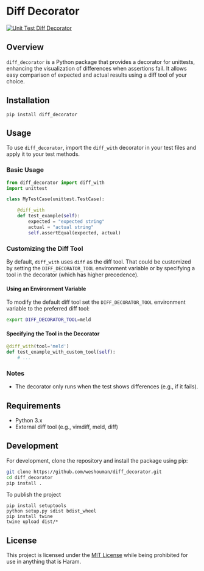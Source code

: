 # Diff Decorator

[![Unit Test Diff Decorator](https://github.com/weshouman/py-diff-decorator/actions/workflows/python-test.yml/badge.svg)](https://github.com/weshouman/py-diff-decorator/actions/workflows/python-test.yml)

## Overview
`diff_decorator` is a Python package that provides a decorator for unittests, enhancing the visualization of differences when assertions fail. It allows easy comparison of expected and actual results using a diff tool of your choice.

## Installation

```
pip install diff_decorator
```

## Usage

To use `diff_decorator`, import the `diff_with` decorator in your test files and apply it to your test methods.

### Basic Usage

```python
from diff_decorator import diff_with
import unittest

class MyTestCase(unittest.TestCase):

    @diff_with
    def test_example(self):
        expected = "expected string"
        actual = "actual string"
        self.assertEqual(expected, actual)
```

### Customizing the Diff Tool

By default, `diff_with` uses `diff` as the diff tool. That could be customized by setting the `DIFF_DECORATOR_TOOL` environment variable or by specifying a tool in the decorator (which has higher precedence).

#### Using an Environment Variable

To modify the default diff tool set the `DIFF_DECORATOR_TOOL` environment variable to the preferred diff tool:

```bash
export DIFF_DECORATOR_TOOL=meld
```

#### Specifying the Tool in the Decorator

```python
@diff_with(tool='meld')
def test_example_with_custom_tool(self):
    # ...
```

### Notes

- The decorator only runs when the test shows differences (e.g., if it fails).

## Requirements

- Python 3.x
- External diff tool (e.g., vimdiff, meld, diff)

## Development

For development, clone the repository and install the package using pip:

```bash
git clone https://github.com/weshouman/diff_decorator.git
cd diff_decorator
pip install .
```

To publish the project

```
pip install setuptools
python setup.py sdist bdist_wheel
pip install twine
twine upload dist/*
```

## License

This project is licensed under the [MIT License](LICENSE) while being prohibited for use in anything that is Haram.

